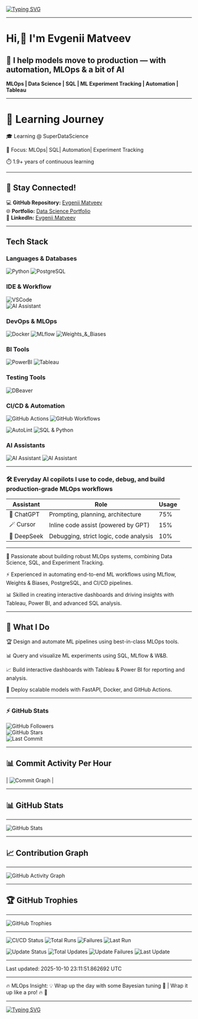 [![Typing SVG](https://readme-typing-svg.herokuapp.com?color=%2336BCF7&size=24&center=true&vCenter=true&width=1200&lines=🚀+MLOps+Automation+%7C+AI+Ops+🔧;📊+SQL+for+ML+Experiments+🔍;⚡+Track+your+models+like+a+pro+🔥;🛠️+MLOps+%2B+CI%2FCD+%3D+💙;📡+Deploy+ML+models+with+FastAPI+🌐;📈+Monitor+metrics+with+W%26B+%7C+MLflow+🛠️;🐍+Python+%7C+R+%7C+PostgreSQL+for+Data+Science+📊;🦾+Automate+ML+Pipelines+with+GitHub+Actions+⚡;🔄+Data+Versioning+with+DVC+%7C+LakeFS+🌊;📦+Containerize+ML+Models+with+Docker+🐳;🔬+Hyperparameter+Tuning+with+W%26B+Sweeps+🎯;🤖+Deploy+AI+Chatbots+using+LLMs+🛠️;💾+Feature+Engineering+for+ML+Success+🚀;🛡️+Secure+ML+Pipelines+with+MLOps+Best+Practices+🔒;📜+Automate+SQL+Queries+for+MLflow+Tracking+⏳;💡+Optimize+ML+Experiments+with+Bayesian+Tuning+🎯;🖥️+Build+Interactive+Dashboards+in+Tableau+%7C+Power+BI+📊;🎭+Track+and+Compare+Models+with+Experiment+Versioning+📈;⚙️+CI%2FCD+%7C+Docker+%7C+FastAPI+for+ML+Deployment+🚀;🌍+Make+your+ML+models+reproducible+with+MLflow+🌐;📊+Analyze+ML+Experiments+using+SQL+Queries+🔍;🛠️+Refactor+your+ML+Code+for+Scalability+🔧;🔬+ML+Research+meets+Production+🚀;🌟+MLOps+is+the+Future+of+AI+⚡;🤝+Collaborate+on+ML+Projects+with+Versioning+📌;🎯+Hyperparameter+Optimization+Done+Right+🚀;💡+Stay+ahead+in+ML+with+Automation+🤖;💥+Debug+ML+Pipelines+like+a+pro+🛠️;⚡+Parallel+Training+%7C+Optimize+Compute+Resources+⚙️;📡+Deploy+AI+models+at+scale+🌍;🛠️+Fine-tune+LLMs+with+Advanced+Methods+🤖;📜+Efficient+Data+Engineering+for+ML+📊;🛠️+Model+Inference+Optimization+🚀;🧠+Experiment+Tracking+%7C+MLflow+%7C+W%26B+⚡;🔍+Explainability+%26+Interpretability+in+ML+📖;🔒+Secure+Data+Pipelines+in+AI+🏗️;🖥️+Advanced+Data+Visualization+Techniques+📊;📡+Streamline+ML+Lifecycle+with+MLOps+⚙️;🔧+Data+Science+Infrastructure+Best+Practices+🛠️;🔄+Automate+ML+Testing+%26+Validation+✅;📊+Big+Data+for+Machine+Learning+📡;📜+Data+Governance+in+AI+%7C+Best+Practices+🔒;🔬+Model+Drift+Detection+%26+Retraining+⚡;🎯+Ensemble+Learning+%7C+Stacking+%26+Boosting+🚀;🦾+AI+Scaling+%7C+Edge+AI+Deployment+🌍;💾+Data+Pipeline+Automation+for+AI+📡;📊+Graph+Databases+for+ML+%7C+Knowledge+Graphs+🌐;⚡+AutoML+%7C+Hyperparameter+Search+Automation+🚀;🔬+Generative+AI+%7C+Diffusion+Models+%7C+GANs+🤖)](https://git.io/typing-svg)

---

#  Hi,👋 I'm Evgenii Matveev  
## 🔧 I  help models move to production — with automation, MLOps & a bit of AI
**MLOps | Data Science | SQL | ML Experiment Tracking | Automation | Tableau** 

---
# 📘 Learning Journey
🎓 Learning @ SuperDataScience

🧠 Focus: MLOps| SQL| Automation| Experiment Tracking 

⏱️ 1.9+ years of continuous learning 


---

## 📢 Stay Connected!  
💻 **GitHub Repository:** [Evgenii Matveev](https://github.com/evgeniimatveev)  
🌐 **Portfolio:** [Data Science Portfolio](https://www.datascienceportfol.io/evgeniimatveevusa)  
📌 **LinkedIn:** [Evgenii Matveev](https://www.linkedin.com/in/evgenii-matveev-510926276/)  

---
## Tech Stack

### Languages & Databases
![Python](https://img.shields.io/badge/Python-3776AB?style=for-the-badge&logo=python&logoColor=white)
![PostgreSQL](https://img.shields.io/badge/PostgreSQL-4169E1?style=for-the-badge&logo=postgresql&logoColor=white)

###  IDE & Workflow  
![VSCode](https://img.shields.io/badge/VSCode-007ACC?style=for-the-badge&logo=visualstudiocode&logoColor=white)  
![AI Assistant](https://img.shields.io/badge/AI_ASSISTANT-Cursor-C0C0C0?style=for-the-badge&logo=cursor&logoColor=000000)

### DevOps & MLOps
![Docker](https://img.shields.io/badge/Docker-2496ED?style=for-the-badge&logo=docker&logoColor=white)
![MLflow](https://img.shields.io/badge/MLflow-0194E2?style=for-the-badge&logo=mlflow&logoColor=white)
![Weights_&_Biases](https://img.shields.io/badge/Weights_&_Biases-FFBE00?style=for-the-badge&logo=weightsandbiases&logoColor=black) 

### BI Tools
![PowerBI](https://img.shields.io/badge/PowerBI-F2C811?style=for-the-badge&logo=powerbi&logoColor=black)
![Tableau](https://img.shields.io/badge/Tableau-E97627?style=for-the-badge&logo=tableau&logoColor=white)

### Testing Tools
![DBeaver](https://img.shields.io/badge/DBeaver-Testing%20%26%20Analysis-3f3f3f?style=for-the-badge&logo=dbeaver&logoColor=white)

### CI/CD & Automation

![GitHub Actions](https://img.shields.io/badge/GitHub_Actions-AUTOMATION-2088FF?style=for-the-badge&logo=githubactions&logoColor=white)
![GitHub Workflows](https://img.shields.io/badge/GitHub_Workflows-CI/CD-2088FF?style=for-the-badge&logo=github&logoColor=white)

![AutoLint](https://img.shields.io/badge/AutoLint-grey?style=for-the-badge&logo=github&logoColor=white)
![SQL & Python](https://img.shields.io/badge/SQL_&_Python-2088FF?style=for-the-badge)

###  AI Assistants
![AI Assistant](https://img.shields.io/badge/AI_ASSISTANT-ChatGPT-00A67E?style=for-the-badge&logo=openai&logoColor=white)
![AI Assistant](https://img.shields.io/badge/AI_ASSISTANT-DeepSeek-1DA1F2?style=for-the-badge&logo=ai&logoColor=white)

---
### 🛠 Everyday AI copilots I use to code, debug, and build production-grade MLOps workflows

| Assistant   | Role                                  | Usage |
|-------------|---------------------------------------|--------|
| 🧠 ChatGPT  | Prompting, planning, architecture      | 75%    |
| 🪄 Cursor   | Inline code assist (powered by GPT)    | 15%    |
| 🔬 DeepSeek | Debugging, strict logic, code analysis | 10%    |
---

🔬 Passionate about building robust MLOps systems, combining Data Science, SQL, and Experiment Tracking.

⚡ Experienced in automating end-to-end ML workflows using MLflow, Weights & Biases, PostgreSQL, and CI/CD pipelines.

📊 Skilled in creating interactive dashboards and driving insights with Tableau, Power BI, and advanced SQL analysis.

---
## 📌 **What I Do**
🏆 Design and automate ML pipelines using best-in-class MLOps tools.

📊 Query and visualize ML experiments using SQL, MLflow & W&B.

📈 Build interactive dashboards with Tableau & Power BI for reporting and analysis.

🚀 Deploy scalable models with FastAPI, Docker, and GitHub Actions.

---

### ⚡ GitHub Stats  
![GitHub Followers](https://img.shields.io/github/followers/evgeniimatveev?color=blue&logo=github&style=for-the-badge)  
![GitHub Stars](https://img.shields.io/github/stars/evgeniimatveev?affiliations=OWNER&color=yellow&logo=github&style=for-the-badge)  
![Last Commit](https://img.shields.io/github/last-commit/evgeniimatveev/evgeniimatveev?color=red&style=for-the-badge)  

---

## 📊 **Commit Activity Per Hour**  

| ![Commit Graph](https://github-profile-summary-cards.vercel.app/api/cards/productive-time?username=evgeniimatveev&theme=blueberry) |  

---

## 📊 **GitHub Stats**  

---

![GitHub Stats](https://github-readme-stats.vercel.app/api?username=evgeniimatveev&show_icons=true&theme=blueberry&cache_seconds=21600)

---

## 📈 **Contribution Graph**  

---

![GitHub Activity Graph](https://github-readme-activity-graph.vercel.app/graph?username=evgeniimatveev&theme=react-dark)

---
## 🏆 **GitHub Trophies**  

---

![GitHub Trophies](https://github-profile-trophy.vercel.app/?username=evgeniimatveev&theme=onedark&no-frame=true&margin-w=10)

---

![CI/CD Status](https://github.com/evgeniimatveev/evgeniimatveev/actions/workflows/blank.yml/badge.svg)
![Total Runs](https://img.shields.io/github/actions/workflow/status/evgeniimatveev/evgeniimatveev/blank.yml?label=Total%20Runs&color=brightgreen)
![Failures](https://img.shields.io/github/actions/workflow/status/evgeniimatveev/evgeniimatveev/blank.yml?label=Failures&color=red)
![Last Run](https://img.shields.io/github/last-commit/evgeniimatveev/evgeniimatveev/main?label=Last%20CI/CD%20Run&color=blue)

![Update Status](https://github.com/evgeniimatveev/evgeniimatveev/actions/workflows/update_readme.yml/badge.svg)
![Total Updates](https://img.shields.io/github/actions/workflow/status/evgeniimatveev/evgeniimatveev/update_readme.yml?label=Total%20Updates&color=yellow)
![Update Failures](https://img.shields.io/github/actions/workflow/status/evgeniimatveev/evgeniimatveev/update_readme.yml?label=Failures&color=red)
![Last Update](https://img.shields.io/github/last-commit/evgeniimatveev/evgeniimatveev/main?label=Last%20Update&color=blue)


---


Last updated: 2025-10-10 23:11:51.862692 UTC

---

🔥 MLOps Insight: 💡 Wrap up the day with some Bayesian tuning 🎯 | Wrap it up like a pro! 🔥 🚀

---


[![Typing SVG](https://readme-typing-svg.herokuapp.com?color=%2336BCF7&size=24&center=true&vCenter=true&width=1200&lines=🚀+MLOps+Automation+%7C+AI+Ops+🔧;📊+SQL+for+ML+Experiments+🔍;⚡+Track+your+models+like+a+pro+🔥;🛠️+MLOps+%2B+CI%2FCD+%3D+💙;📡+Deploy+ML+models+with+FastAPI+🌐;📈+Monitor+metrics+with+W%26B+%7C+MLflow+🛠️;🐍+Python+%7C+R+%7C+PostgreSQL+for+Data+Science+📊;🦾+Automate+ML+Pipelines+with+GitHub+Actions+⚡;🔄+Data+Versioning+with+DVC+%7C+LakeFS+🌊;📦+Containerize+ML+Models+with+Docker+🐳;🔬+Hyperparameter+Tuning+with+W%26B+Sweeps+🎯;🤖+Deploy+AI+Chatbots+using+LLMs+🛠️;💾+Feature+Engineering+for+ML+Success+🚀;🛡️+Secure+ML+Pipelines+with+MLOps+Best+Practices+🔒;📜+Automate+SQL+Queries+for+MLflow+Tracking+⏳;💡+Optimize+ML+Experiments+with+Bayesian+Tuning+🎯;🖥️+Build+Interactive+Dashboards+in+Tableau+%7C+Power+BI+📊;🎭+Track+and+Compare+Models+with+Experiment+Versioning+📈;⚙️+CI%2FCD+%7C+Docker+%7C+FastAPI+for+ML+Deployment+🚀;🌍+Make+your+ML+models+reproducible+with+MLflow+🌐;📊+Analyze+ML+Experiments+using+SQL+Queries+🔍;🛠️+Refactor+your+ML+Code+for+Scalability+🔧;🔬+ML+Research+meets+Production+🚀;🌟+MLOps+is+the+Future+of+AI+⚡;🤝+Collaborate+on+ML+Projects+with+Versioning+📌;🎯+Hyperparameter+Optimization+Done+Right+🚀;💡+Stay+ahead+in+ML+with+Automation+🤖;💥+Debug+ML+Pipelines+like+a+pro+🛠️;⚡+Parallel+Training+%7C+Optimize+Compute+Resources+⚙️;📡+Deploy+AI+models+at+scale+🌍;🛠️+Fine-tune+LLMs+with+Advanced+Methods+🤖;📜+Efficient+Data+Engineering+for+ML+📊;🛠️+Model+Inference+Optimization+🚀;🧠+Experiment+Tracking+%7C+MLflow+%7C+W%26B+⚡;🔍+Explainability+%26+Interpretability+in+ML+📖;🔒+Secure+Data+Pipelines+in+AI+🏗️;🖥️+Advanced+Data+Visualization+Techniques+📊;📡+Streamline+ML+Lifecycle+with+MLOps+⚙️;🔧+Data+Science+Infrastructure+Best+Practices+🛠️;🔄+Automate+ML+Testing+%26+Validation+✅;📊+Big+Data+for+Machine+Learning+📡;📜+Data+Governance+in+AI+%7C+Best+Practices+🔒;🔬+Model+Drift+Detection+%26+Retraining+⚡;🎯+Ensemble+Learning+%7C+Stacking+%26+Boosting+🚀;🦾+AI+Scaling+%7C+Edge+AI+Deployment+🌍;💾+Data+Pipeline+Automation+for+AI+📡;📊+Graph+Databases+for+ML+%7C+Knowledge+Graphs+🌐;⚡+AutoML+%7C+Hyperparameter+Search+Automation+🚀;🔬+Generative+AI+%7C+Diffusion+Models+%7C+GANs+🤖)](https://git.io/typing-svg)


